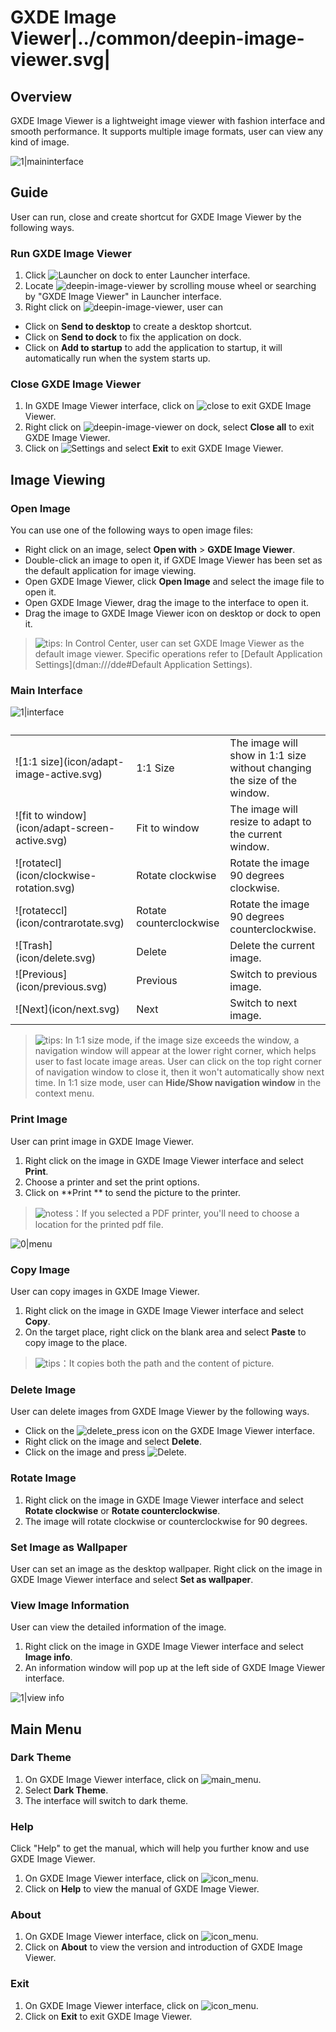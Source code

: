 # GXDE Image Viewer|../common/deepin-image-viewer.svg|

## Overview

GXDE Image Viewer is a lightweight image viewer with fashion interface and smooth performance. It supports multiple image formats, user can view any kind of image. 


![1|maininterface](jpg/main.jpg)

## Guide

User can run, close and create shortcut for GXDE Image Viewer by the following ways.

### Run GXDE Image Viewer

1. Click ![Launcher](icon/launcher-24.svg) on dock to enter Launcher interface.
2. Locate ![deepin-image-viewer](icon/viewer.svg) by scrolling mouse wheel or searching by "GXDE Image Viewer" in Launcher interface.
3. Right click on ![deepin-image-viewer](icon/viewer.svg), user can
 - Click on **Send to desktop** to create a desktop shortcut.
 - Click on **Send to dock** to fix the application on dock.
 - Click on **Add to startup** to add the application to startup, it will automatically run when the system starts up.


### Close GXDE Image Viewer

1. In GXDE Image Viewer interface, click on ![close](icon/close_icon.svg) to exit GXDE Image Viewer.
2. Right click on ![deepin-image-viewer](icon/viewer.svg) on dock, select **Close all** to exit GXDE Image Viewer.
3. Click on ![Settings](icon/icon_menu.svg) and select **Exit** to exit GXDE Image Viewer.

## Image Viewing

### Open Image
You can use one of the following ways to open image files:

- Right click on an image, select **Open with** > **GXDE Image Viewer**. 
- Double-click an image to open it, if GXDE Image Viewer has been set as the default application for image viewing.
- Open GXDE Image Viewer, click **Open Image** and select the image file to open it.
- Open GXDE Image Viewer, drag the image to the interface to open it.
- Drag the image to GXDE Image Viewer icon on desktop or dock to open it.

> ![tips](icon/tips.svg): In Control Center, user can set GXDE Image Viewer as the default image viewer. Specific operations refer to [Default Application Settings](dman:///dde#Default Application Settings).

### Main Interface

![1|interface](jpg/interface.jpg)

<table class="block1">
    <caption></caption>
    <tbody>
        <tr>
            <td>![1:1 size](icon/adapt-image-active.svg)</td>
            <td>1:1 Size</td>
            <td>The image will show in 1:1 size without changing the size of the window. </td>
        </tr>
    	<tr>
            <td>![fit to window](icon/adapt-screen-active.svg)</td>
            <td>Fit to window</td>
            <td>The image will resize to adapt to the current window.</td>
        </tr>
        <tr>
            <td>![rotatecl](icon/clockwise-rotation.svg)</td>
            <td>Rotate clockwise</td>
            <td>Rotate the image 90 degrees clockwise.</td>
        </tr>
        <tr>
            <td>![rotateccl](icon/contrarotate.svg)</td>
            <td>Rotate counterclockwise</td>
            <td>Rotate the image 90 degrees counterclockwise.</td>
        </tr>
        <tr>
            <td>![Trash](icon/delete.svg)</td>
            <td>Delete</td>
            <td>Delete the current image.</td>
        </tr>
        <tr>
            <td>![Previous](icon/previous.svg)</td>
            <td>Previous</td>
            <td>Switch to previous image.</td>
        </tr>
        <tr>
            <td>![Next](icon/next.svg)</td>
            <td>Next</td>
            <td>Switch to next image.</td>
        </tr>
    </tbody>
</table>

> ![tips](icon/tips.svg): In 1:1 size mode, if the image size exceeds the window, a navigation window will appear at the lower right corner, which helps user to fast locate image areas. User can click on the top right corner of navigation window to close it, then it won't automatically show next time. In 1:1 size mode, user can **Hide/Show navigation window** in the context menu.

### Print Image

User can print image in GXDE Image Viewer.

1. Right click on the image in GXDE Image Viewer interface and select **Print**.
2. Choose a printer and set the print options.
3. Click on **Print ** to send the picture to the printer.

> ![notess](icon/notes.svg)：If you selected a PDF printer, you'll need to choose a location for the printed pdf file.

![0|menu](jpg/menu.jpg)

### Copy Image

User can copy images in GXDE Image Viewer.

1. Right click on the image in GXDE Image Viewer interface and select **Copy**.
2. On the target place, right click on the blank area and select **Paste** to copy image to the place.

> ![tips](icon/tips.svg)：It copies both the path and the content of picture.

### Delete Image

User can delete images from GXDE Image Viewer by the following ways.

- Click on the ![delete_press](icon/delete.svg) icon on the GXDE Image Viewer interface. 
- Right click on the image and select **Delete**.
- Click on the image and press ![Delete](icon/Delete.svg).

### Rotate Image

1. Right click on the image in GXDE Image Viewer interface and select **Rotate clockwise** or **Rotate counterclockwise**.
2. The image will rotate clockwise or counterclockwise for 90 degrees.

### Set Image as Wallpaper

User can set an image as the desktop wallpaper. Right click on the image in GXDE Image Viewer interface and select **Set as wallpaper**.

### View Image Information

User can view the detailed information of the image.
1. Right click on the image in GXDE Image Viewer interface and select **Image info**.
2. An information window will pop up at the left side of GXDE Image Viewer interface.

![1|view info](jpg/info.jpg)


## Main Menu

### Dark Theme

1. On GXDE Image Viewer interface, click on ![main_menu](icon/icon_menu.svg).
2. Select **Dark Theme**.
3. The interface will switch to dark theme.

### Help
Click "Help" to get the manual, which will help you further know and use GXDE Image Viewer.

1. On GXDE Image Viewer interface, click on ![icon_menu](icon/icon_menu.svg).
2. Click on **Help** to view the manual of GXDE Image Viewer.

### About

1. On GXDE Image Viewer interface, click on ![icon_menu](icon/icon_menu.svg).
2. Click on **About** to view the version and introduction of GXDE Image Viewer.

### Exit

1. On GXDE Image Viewer interface, click on ![icon_menu](icon/icon_menu.svg).
2. Click on **Exit** to exit GXDE Image Viewer.